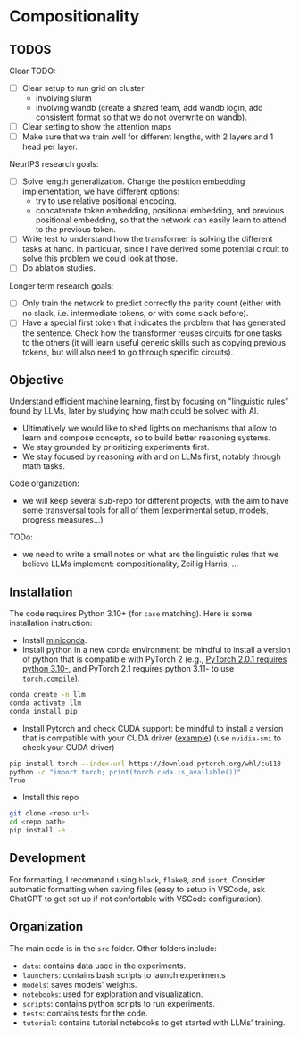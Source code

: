# Compositionality 

## TODOS

Clear TODO:
- [ ] Clear setup to run grid on cluster
    - involving slurm
    - involving wandb (create a shared team, add wandb login, add consistent format so that we do not overwrite on wandb).
- [ ] Clear setting to show the attention maps
- [ ] Make sure that we train well for different lengths, with 2 layers and 1 head per layer.

NeurIPS research goals:
- [ ] Solve length generalization. Change the position embedding implementation, we have different options:
    - try to use relative positional encoding.
    - concatenate token embedding, positional embedding, and previous positional embedding, so that the network can easily learn to attend to the previous token.
- [ ] Write test to understand how the transformer is solving the different tasks at hand. 
In particular, since I have derived some potential circuit to solve this problem we could look at those.
- [ ] Do ablation studies.

Longer term research goals:
- [ ] Only train the network to predict correctly the parity count (either with no slack, i.e. intermediate tokens, or with some slack before).
- [ ] Have a special first token that indicates the problem that has generated the sentence. Check how the transformer reuses circuits for one tasks to the others (it will learn useful generic skills such as copying previous tokens, but will also need to go through specific circuits).

## Objective

Understand efficient machine learning, first by focusing on "linguistic rules" found by LLMs, later by studying how math could be solved with AI.

- Ultimatively we would like to shed lights on mechanisms that allow to learn and compose concepts, so to build better reasoning systems.
- We stay grounded by prioritizing experiments first.
- We stay focused by reasoning with and on LLMs first, notably through math tasks.

Code organization:
- we will keep several sub-repo for different projects, with the aim to have some transversal tools for all of them (experimental setup, models, progress measures...)

TODo:
- we need to write a small notes on what are the linguistic rules that we believe LLMs implement: compositionality, Zeillig Harris, ...

## Installation

The code requires Python 3.10+ (for `case` matching).
Here is some installation instruction:
- Install [miniconda](https://docs.conda.io/projects/miniconda/en/latest/).
- Install python in a new conda environment: be mindful to install a version of python that is compatible with PyTorch 2 (e.g., [PyTorch 2.0.1 requires python 3.10-](https://github.com/pytorch/pytorch/blob/2_0_fix_docs/torch/_dynamo/eval_frame.py#L377), and PyTorch 2.1 requires python 3.11- to use `torch.compile`).
```bash
conda create -n llm
conda activate llm
conda install pip
```
- Install Pytorch and check CUDA support: be mindful to install a version that is compatible with your CUDA driver ([example](https://docs.nvidia.com/cuda/archive/12.1.0/cuda-toolkit-release-notes/)) (use `nvidia-smi` to check your CUDA driver)
```bash
pip install torch --index-url https://download.pytorch.org/whl/cu118
python -c "import torch; print(torch.cuda.is_available())"
True
```
- Install this repo
```bash
git clone <repo url>
cd <repo path>
pip install -e .
```

## Development
For formatting, I recommand using `black`, `flake8`, and `isort`.
Consider automatic formatting when saving files (easy to setup in VSCode, ask ChatGPT to get set up if not confortable with VSCode configuration).

## Organization
The main code is in the `src` folder.
Other folders include:
- `data`: contains data used in the experiments.
- `launchers`: contains bash scripts to launch experiments
- `models`: saves models' weights.
- `notebooks`: used for exploration and visualization.
- `scripts`: contains python scripts to run experiments.
- `tests`: contains tests for the code.
- `tutorial`: contains tutorial notebooks to get started with LLMs' training.
